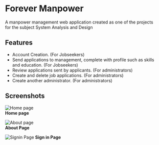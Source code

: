 # Forever Manpower 
A manpower management web application created as one of the projects for the subject System Analysis and Design

## Features
* Account Creation. (For Jobseekers)
* Send applications to management, complete with profile such as skills and education. (For Jobseekers)
* Review applications sent by applicants. (For administrators)
* Create and delete job applications. (For administrators)
* Create another administrator. (For administrators)
  
## Screenshots
![Home page](https://i.imgur.com/wmKmw3p.png, "Forever Manpower Homepage")  
**Home page**
  
![About page](https://i.imgur.com/rMvplH0.png, "Forever Manpower about us page")  
**About Page**
  
![Signin Page](https://i.imgur.com/ma9xWUb.png, "Forever Manpower sign in page")
**Sign in Page**
